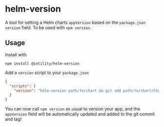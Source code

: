 # helm-version

A tool for setting a Helm charts `appVersion` based on the `package.json` `version` field. To be used with `npm version`.

## Usage

Install with

```shell
npm install @intility/helm-version
```

Add a `version` script to your `package.json`

```json
{
  "scripts": {
    "version": "helm-version path/to/chart && git add path/to/chart/Chart.yaml"
  }
}
```

You can now call `npm version` as usual to version your app, and the `appVersion` field will be automatically updated and added to the git commit and tag!
